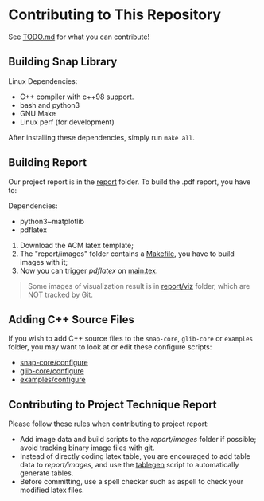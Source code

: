 # Contributing to This Repository

See [TODO.md](./TODO.md) for what you can contribute!

## Building Snap Library

Linux Dependencies:

<ul>
  <li>C++ compiler with c++98 support. </li>
  <li>bash and python3 </li>
  <li>GNU Make</li>
  <li>Linux perf (for development)</li>
</ul>

After installing these dependencies, simply run `make all`.

## Building Report

Our project report is in the [report](./report) folder. To build the .pdf report, you have to:

Dependencies:

<ul>
  <li>python3~matplotlib</li>
  <li>pdflatex </li>
</ul>

<ol>
  <li> Download the ACM latex template; </li>
  <li> The "report/images" folder contains a <a href="./report/images/Makefile">Makefile</a>, you have to build
 images with it; </li>
  <li> Now you can trigger <i>pdflatex</i> on <a href="report/main.tex">main.tex</a>. </li>
</ol>

> Some images of visualization result  is in [report/viz](./report/viz) folder,
> which are NOT tracked by Git.

## Adding C++ Source Files

If you wish to add C++ source files to the `snap-core`, `glib-core`  or `examples`
folder,  you may want to look at or edit these configure scripts:
<ul>
  <li> <a href="snap-core/configure">snap-core/configure</a> </li>
  <li> <a href="glib-core/configure">glib-core/configure</a> </li>
  <li> <a href="examples/configure">examples/configure</a> </li>
</ul>


## Contributing to Project Technique Report

Please follow these rules when contributing to project report:

<ul>
  <li> Add image data and build scripts to the <i>report/images</i> folder if possible;
      avoid tracking binary image files with git. </li>
  <li> Instead of directly coding latex table, you are encouraged to add table data to <i>report/images</i>,
  and use the <a href="report/images/tablegen.py">tablegen</a> script to automatically generate tables. 
  <li> Before committing, use a spell checker such as aspell to check your modified latex files. </li>
</ul>

